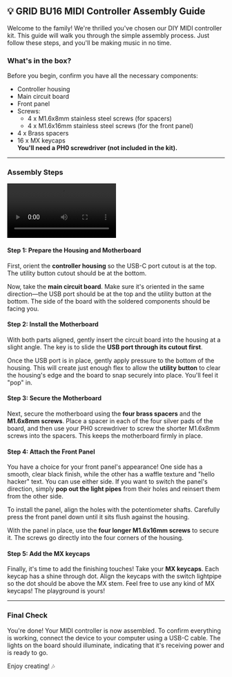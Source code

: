 ## **💡 GRID BU16 MIDI Controller Assembly Guide**

Welcome to the family\! We're thrilled you've chosen our DIY MIDI controller kit. This guide will walk you through the simple assembly process. Just follow these steps, and you'll be making music in no time.

### **What's in the box?**

Before you begin, confirm you have all the necessary components:

* Controller housing  
* Main circuit board  
* Front panel  
* Screws:  
  * 4 x M1.6x8mm stainless steel screws (for spacers)  
  * 4 x M1.6x16mm stainless steel screws (for the front panel)  
* 4 x Brass spacers  
* 16 x MX keycaps  
  **You'll need a PH0 screwdriver (not included in the kit).**

---
### **Assembly Steps**

<video controls width="50%">
  <source src="" type="video/mp4" />
</video>


#### **Step 1: Prepare the Housing and Motherboard**

First, orient the **controller housing** so the USB-C port cutout is at the top. The utility button cutout should be at the bottom.

Now, take the **main circuit board**. Make sure it's oriented in the same direction—the USB port should be at the top and the utility button at the bottom. The side of the board with the soldered components should be facing you.

#### **Step 2: Install the Motherboard**

With both parts aligned, gently insert the circuit board into the housing at a slight angle. The key is to slide the **USB port through its cutout first**.

Once the USB port is in place, gently apply pressure to the bottom of the housing. This will create just enough flex to allow the **utility button** to clear the housing's edge and the board to snap securely into place. You'll feel it "pop" in.

#### **Step 3: Secure the Motherboard**

Next, secure the motherboard using the **four brass spacers** and the **M1.6x8mm screws**. Place a spacer in each of the four silver pads of the board, and then use your PH0 screwdriver to screw the shorter M1.6x8mm screws into the spacers. This keeps the motherboard firmly in place.

#### **Step 4: Attach the Front Panel**

You have a choice for your front panel's appearance\! One side has a smooth, clear black finish, while the other has a waffle texture and "hello hacker" text. You can use either side. If you want to switch the panel's direction, simply **pop out the light pipes** from their holes and reinsert them from the other side.

To install the panel, align the holes with the potentiometer shafts. Carefully press the front panel down until it sits flush against the housing.

With the panel in place, use the **four longer M1.6x16mm screws** to secure it. The screws go directly into the four corners of the housing.

#### **Step 5: Add the MX keycaps**

Finally, it's time to add the finishing touches\! Take your **MX keycaps**. Each keycap has a shine through dot. Align the keycaps with the switch lightpipe so the dot should be above the MX stem. Feel free to use any kind of MX keycaps\! The playground is yours\!

---

### **Final Check**

You're done\! Your MIDI controller is now assembled. To confirm everything is working, connect the device to your computer using a USB-C cable. The lights on the board should illuminate, indicating that it's receiving power and is ready to go.

Enjoy creating\! 🎶

